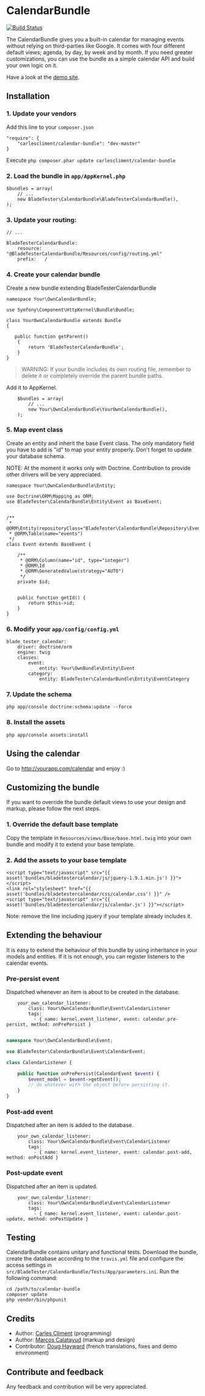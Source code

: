 CalendarBundle
==================

[![Build Status](https://travis-ci.org/carlescliment/calendar-bundle.png)](https://travis-ci.org/carlescliment/calendar-bundle)

The CalendarBundle gives you a built-in calendar for managing events without relying on third-parties like Google. It comes with four different default views; agenda, by day, by week and by month. If you need greater customizations, you can use the bundle as a simple calendar API and build your own logic on it.

Have a look at the [demo site](http://www.bonniechef.com/calendar).

## Installation

### 1. Update your vendors

Add this line to your `composer.json`

    "require": {
        "carlescliment/calendar-bundle": "dev-master"
    }

Execute `php composer.phar update carlescliment/calendar-bundle`


### 2. Load the bundle in `app/AppKernel.php`
    $bundles = array(
        // ...
        new BladeTester\CalendarBundle\BladeTesterCalendarBundle(),
    );


### 3. Update your routing:
    // ...

    BladeTesterCalendarBundle:
        resource: "@BladeTesterCalendarBundle/Resources/config/routing.yml"
        prefix:   /



### 4. Create your calendar bundle

Create a new bundle extending BladeTesterCalendarBundle

    namespace Your\OwnCalendarBundle;

    use Symfony\Component\HttpKernel\Bundle\Bundle;

    class YourOwnCalendarBundle extends Bundle
    {

       public function getParent()
        {
            return 'BladeTesterCalendarBundle';
        }
    }

> WARNING: If your bundle includes its own routing file, remember to delete it or completely override the parent bundle paths.

Add it to AppKernel.
```
    $bundles = array(
        // ...
        new Your\OwnCalendarBundle\YourOwnCalendarBundle(),
    );
```

### 5. Map event class

Create an entity and inherit the base Event class. The only mandatory field you have to add is "id" to map your entity properly. Don't forget to update your database schema.

NOTE: At the moment it works only with Doctrine. Contribution to provide other drivers will be very appreciated.


    namespace Your\OwnCalendarBundle\Entity;

    use Doctrine\ORM\Mapping as ORM;
    use BladeTester\CalendarBundle\Entity\Event as BaseEvent;


    /**
     * @ORM\Entity(repositoryClass="BladeTester\CalendarBundle\Repository\EventRepository")
     * @ORM\Table(name="events")
     */
    class Event extends BaseEvent {

        /**
         * @ORM\Column(name="id", type="integer")
         * @ORM\Id
         * @ORM\GeneratedValue(strategy="AUTO")
         */
        private $id;


        public function getId() {
            return $this->id;
        }
    }




### 6. Modify your `app/config/config.yml`

    blade_tester_calendar:
        driver: doctrine/orm
        engine: twig
        classes:
            event:
                entity: Your\OwnBundle\Entity\Event
            category:
                entity: BladeTester\CalendarBundle\Entity\EventCategory


### 7. Update the schema

```
php app/console doctrine:schema:update --force
```

### 8. Install the assets

```
php app/console assets:install
```


## Using the calendar
Go to http://yourapp.com/calendar and enjoy :)



## Customizing the bundle
If you want to override the bundle default views to use your design and markup, please follow the next steps.

### 1. Override the default base template
Copy the template in `Resources/views/Base/base.html.twig` into your own bundle and modify it to extend your base template.

### 2. Add the assets to your base template
```
<script type="text/javascript" src="{{ asset('bundles/bladetestercalendar/js/jquery-1.9.1.min.js') }}"></script>
<link rel="stylesheet" href="{{ asset('bundles/bladetestercalendar/css/calendar.css') }}" />
<script type="text/javascript" src="{{ asset('bundles/bladetestercalendar/js/calendar.js') }}"></script>
```

Note: remove the line including jquery if your template already includes it.

## Extending the behaviour

It is easy to extend the behaviour of this bundle by using inheritance in your models and entities. If it is not enough, you can register listeners to the calendar events.

### Pre-persist event

Dispatched whenever an item is about to be created in the database.

```
    your_own_calendar_listener:
        class: Your\OwnCalendarBundle\Event\CalendarListener
        tags:
          - { name: kernel.event_listener, event: calendar.pre-persist, method: onPrePersist }
```

```php

namespace Your\OwnCalendarBundle\Event;

use BladeTester\CalendarBundle\Event\CalendarEvent;

class CalendarListener {

    public function onPrePersist(CalendarEvent $event) {
        $event_model = $event->getEvent();
        // do whatever with the object before persisting it.
    }
}

```


### Post-add event

Dispatched after an item is added to the database.

```
    your_own_calendar_listener:
        class: Your\OwnCalendarBundle\Event\CalendarListener
        tags:
          - { name: kernel.event_listener, event: calendar.post-add, method: onPostAdd }
```

### Post-update event

Dispatched after an item is updated.

```
    your_own_calendar_listener:
        class: Your\OwnCalendarBundle\Event\CalendarListener
        tags:
          - { name: kernel.event_listener, event: calendar.post-update, method: onPostUpdate }
```

## Testing
CalendarBundle contains unitary and functional tests. Download the bundle, create the database according to the `travis.yml` file and configure the access settings in `src/BladeTester/CalendarBundle/Tests/App/parameters.ini`. Run the following command:

```
cd /path/to/calendar-bundle
composer update
php vendor/bin/phpunit
```


## Credits

* Author: [Carles Climent][carlescliment] (programming)
* Author: [Marcos Calatayud][marcosc] (markup and design)
* Contributor: [Doug Hayward][BonnieDoug] (french translations, fixes and demo environment)


## Contribute and feedback

Any feedback and contribution will be very appreciated.



[carlescliment]: https://github.com/carlescliment
[marcosc]: http://www.linkedin.com/profile/view?id=48458010
[BonnieDoug]: http://github.com/BonnieDoug
